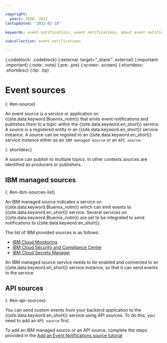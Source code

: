 ```yaml
---

copyright:
  years: 2020, 2022
lastupdated: "2022-02-18"

keywords: event-notifications, event notifications, about event notifications

subcollection: event-notifications

---
```


{:codeblock: .codeblock}
{:external: target="_blank" .external}
{:important: .important}
{:note: .note}
{:pre: .pre}
{:screen: .screen}
{:shortdesc: .shortdesc}
{:tip: .tip}



# Event sources
{: #en-source}

An event source is a service or application on {{site.data.keyword.Bluemix_notm}} that emits event notifications and publishes them to a topic within the {{site.data.keyword.en_short}} service. A source is a registered entity in an {{site.data.keyword.en_short}} service instance. A source can be registed to an {{site.data.keyword.en_short}} service instance either as an `IBM managed source` or an `API source`. 

{: shortdesc}

A source can publish to multiple topics. In other contexts sources are identified as producers or publishers.

## IBM managed sources
{: #en-ibm-sources-list}

An IBM managed source indicates a service on {{site.data.keyword.Bluemix_notm}} which can emit events to {{site.data.keyword.en_short}} service.
Several services on {{site.data.keyword.Bluemix_notm}} are set to be integrated to send notifications to {{site.data.keyword.en_short}}.

The list of IBM provided sources is as follows:
- [IBM Cloud Monitoring](https://cloud.ibm.com/docs/monitoring?topic=monitoring-notifications)
- [IBM Cloud Security and Compliance Center](https://cloud.ibm.com/docs/security-compliance?topic=security-compliance-event-notifications&interface=ui)
- [IBM Cloud Secrets Manager](https://cloud.ibm.com/docs/secrets-manager?topic=secrets-manager-event-notifications&interface=ui)

An IBM managed source service needs to be enabled and connected to an {{site.data.keyword.en_short}} service instance, so that it can send events to the service.

## API sources
{: #en-api-sources}

You can send custom events from your backend application to the {{site.data.keyword.en_short}} service using API sources. To do this, you need to add an `API source` first.

To add an IBM managed source or an API source, complete the steps provided in the [Add an Event Notifications source tutorial](docs/event-notifications?topic=event-notifications-en-add-source)
